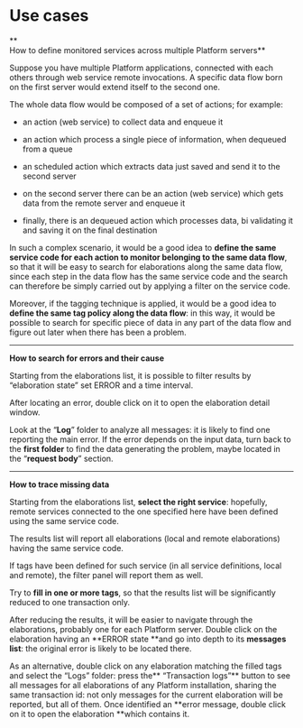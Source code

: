 # **Use cases**

**  
How to define monitored services across multiple Platform servers**

Suppose you have multiple Platform applications, connected with each others through web service remote invocations. A specific data flow born on the first server would extend itself to the second one.

The whole data flow would be composed of a set of actions; for example:

* an action \(web service\) to collect data and enqueue it

* an action which process a single piece of information, when dequeued from a queue

* an scheduled action which extracts data just saved and send it to the second server

* on the second server there can be an action \(web service\) which gets data from the remote server and enqueue it

* finally, there is an dequeued action which processes data, bi validating it and saving it on the final destination

In such a complex scenario, it would be a good idea to **define the same service code for each action to monitor belonging to the same data flow**, so that it will be easy to search for elaborations along the same data flow, since each step in the data flow has the same service code and the search can therefore be simply carried out by applying a filter on the service code.

Moreover, if the tagging technique is applied, it would be a good idea to **define the same tag policy along the data flow**: in this way, it would be possible to search for specific piece of data in any part of the data flow and figure out later when there has been a problem.

---

**How to search for errors and their cause**

Starting from the elaborations list, it is possible to filter results by “elaboration state” set ERROR and a time interval.

After locating an error, double click on it to open the elaboration detail window.

Look at the “**Log**” folder to analyze all messages: it is likely to find one reporting the main error. If the error depends on the input data, turn back to the **first folder** to find the data generating the problem, maybe located in the “**request body**” section.

---

**How to trace missing data**

Starting from the elaborations list, **select the right service**: hopefully, remote services connected to the one specified here have been defined using the same service code.

The results list will report all elaborations \(local and remote elaborations\) having the same service code.

If tags have been defined for such service \(in all service definitions, local and remote\), the filter panel will report them as well.

Try to **fill in one or more tags**, so that the results list will be significantly reduced to one transaction only.

After reducing the results, it will be easier to navigate through the elaborations, probably one for each Platform server. Double click on the elaboration having an **ERROR state **and go into depth to its **messages list**: the original error is likely to be located there.

  
As an alternative, double click on any elaboration matching the filled tags and select the “Logs” folder: press the** “Transaction logs”** button to see all messages for all elaborations of any Platform installation, sharing the same transaction id: not only messages for the current elaboration will be reported, but all of them. Once identified an **error message, double click on it to open the elaboration **which contains it.



